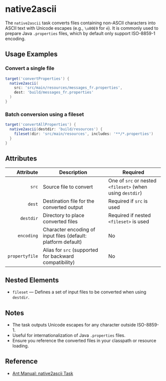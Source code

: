 # native2ascii

The `native2ascii` task converts files containing non-ASCII characters into ASCII text with Unicode escapes (e.g., `\u00E9` for `é`). It is commonly used to prepare Java `.properties` files, which by default only support ISO-8859-1 encoding.

## Usage Examples

### Convert a single file
```groovy
target('convertProperties') {
  native2ascii(
    src: 'src/main/resources/messages_fr.properties',
    dest: 'build/messages_fr.properties'
  )
}
```

### Batch conversion using a fileset
```groovy
target('convertAllProperties') {
  native2ascii(destdir: 'build/resources') {
    fileset(dir: 'src/main/resources', includes: '**/*.properties')
  }
}
```

## Attributes

| Attribute     | Description                                                                  | Required                                                       |
|--------------:|------------------------------------------------------------------------------|----------------------------------------------------------------|
| `src`         | Source file to convert                                                       | One of `src` or nested `<fileset>` (when using `destdir`)      |
| `dest`        | Destination file for the converted output                                    | Required if `src` is used                                       |
| `destdir`     | Directory to place converted files                                           | Required if nested `<fileset>` is used                          |
| `encoding`    | Character encoding of input files (default: platform default)                | No                                                             |
| `propertyfile`| Alias for `src` (supported for backward compatibility)                       | No                                                             |

## Nested Elements

- `fileset` — Defines a set of input files to be converted when using `destdir`.

## Notes

- The task outputs Unicode escapes for any character outside ISO-8859-1.
- Useful for internationalization of Java `.properties` files.
- Ensure you reference the converted files in your classpath or resource loading.

## Reference

- [Ant Manual: native2ascii Task](https://ant.apache.org/manual/Tasks/native2ascii.html)
